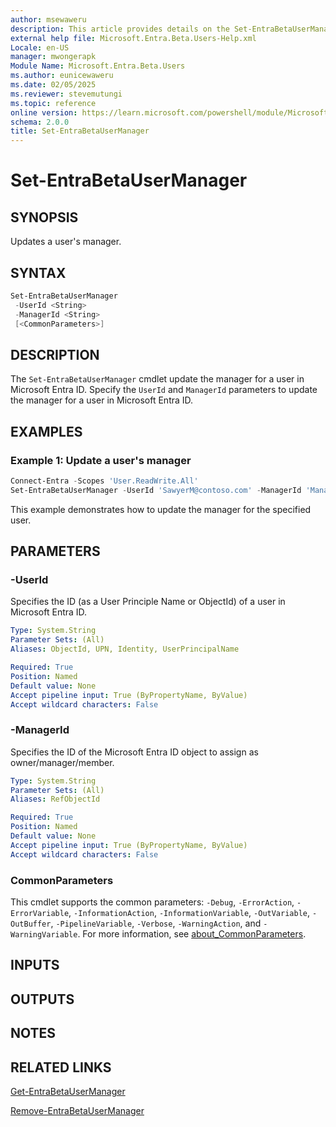 ```yaml
---
author: msewaweru
description: This article provides details on the Set-EntraBetaUserManager command.
external help file: Microsoft.Entra.Beta.Users-Help.xml
Locale: en-US
manager: mwongerapk
Module Name: Microsoft.Entra.Beta.Users
ms.author: eunicewaweru
ms.date: 02/05/2025
ms.reviewer: stevemutungi
ms.topic: reference
online version: https://learn.microsoft.com/powershell/module/Microsoft.Entra.Beta.Users/Set-EntraBetaUserManager
schema: 2.0.0
title: Set-EntraBetaUserManager
---
```


# Set-EntraBetaUserManager

## SYNOPSIS

Updates a user's manager.

## SYNTAX

```powershell
Set-EntraBetaUserManager
 -UserId <String>
 -ManagerId <String>
 [<CommonParameters>]
```

## DESCRIPTION

The `Set-EntraBetaUserManager` cmdlet update the manager for a user in Microsoft Entra ID. Specify the `UserId` and `ManagerId` parameters to update the manager for a user in Microsoft Entra ID.

## EXAMPLES

### Example 1: Update a user's manager

```powershell
Connect-Entra -Scopes 'User.ReadWrite.All'
Set-EntraBetaUserManager -UserId 'SawyerM@contoso.com' -ManagerId 'Manager@contoso.com'
```

This example demonstrates how to update the manager for the specified user.

## PARAMETERS

### -UserId

Specifies the ID (as a User Principle Name or ObjectId) of a user in Microsoft Entra ID.

```yaml
Type: System.String
Parameter Sets: (All)
Aliases: ObjectId, UPN, Identity, UserPrincipalName

Required: True
Position: Named
Default value: None
Accept pipeline input: True (ByPropertyName, ByValue)
Accept wildcard characters: False
```

### -ManagerId

Specifies the ID of the Microsoft Entra ID object to assign as owner/manager/member.

```yaml
Type: System.String
Parameter Sets: (All)
Aliases: RefObjectId

Required: True
Position: Named
Default value: None
Accept pipeline input: True (ByPropertyName, ByValue)
Accept wildcard characters: False
```

### CommonParameters

This cmdlet supports the common parameters: `-Debug`, `-ErrorAction`, `-ErrorVariable`, `-InformationAction`, `-InformationVariable`, `-OutVariable`, `-OutBuffer`, `-PipelineVariable`, `-Verbose`, `-WarningAction`, and `-WarningVariable`. For more information, see [about_CommonParameters](https://go.microsoft.com/fwlink/?LinkID=113216).

## INPUTS

## OUTPUTS

## NOTES

## RELATED LINKS

[Get-EntraBetaUserManager](Get-EntraBetaUserManager.md)

[Remove-EntraBetaUserManager](Remove-EntraBetaUserManager.md)
